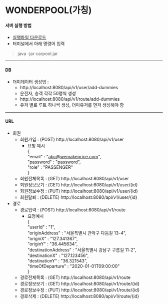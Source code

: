 # WONDERPOOL(가칭)

#### 서버 실행 방법
- [실행파일 다운로드](https://github.com/wonderful-project/wonderful_server/blob/master/carpool.jar)
- 터미널에서 아래 명령어 입력 
> java -jar carpool.jar

---

#### DB 
- 더미데이터 생성법 :
    - http://localhost:8080/api/v1/user/add-dummies
    - 운전자, 승객 각각 50명씩 생성
    - http://localhost:8080/api/v1/route/add-dummies
    - 유저 별로 루트 하나씩 생성, 더미유저를 먼저 생성해야 함
---

#### URL
- 회원
    - 회원가입 : (POST) http://localhost:8080/api/v1/user
        - 요청 예시  
        {  
        "email" : "abc@wemakeprice.com",  
        "password" : "password",  
        "role" : "PASSENGER"  
        } 
    - 회원전체목록 : (GET) http://localhost:8080/api/v1/user
    - 회원정보보기 : (GET) http://localhost:8080/api/v1/user/{id}
    - 회원정보수정 : (PUT) http://localhost:8080/api/v1/user/{id}
    - 회원탈퇴 : (DELETE) http://localhost:8080/api/v1/user/{id}
- 경로
    - 경로입력 : (POST) http://localhost:8080/api/v1/route
        - 요청예시  
        {  
        "userId" : "1",  
        "originAddress" : "서울특별시 관악구 다듬길 13-4",  
        "originX" : "127.341367",  
        "originY" : "36.445634",  
        "destinationAddress" : "서울특별시 강남구 구름길 11-2",  
        "destinationX" : "127.123456",  
        "destinationY" : "36.321543",  
        "timeOfDeparture" : "2020-01-01T09:00:00"   
        }
    - 경로전체목록 : (GET) http://localhost:8080/api/v1/route
    - 경로정보보기 : (GET) http://localhost:8080/api/v1/route/{id}
    - 경로정보수정 : (PUT) http://localhost:8080/api/v1/route/{id}
    - 경로삭제 : (DELETE) http://localhost:8080/api/v1/route/{id}
